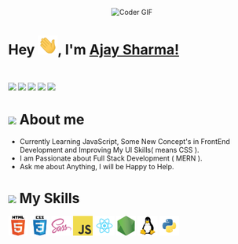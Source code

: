 <p align="center">
  <img src="https://media.giphy.com/media/SWoSkN6DxTszqIKEqv/giphy.gif" alt="Coder GIF" width="500" height="400">
</p>

# Hey <img src="https://github.com/ajaysharma12799/ajaysharma12799/blob/master/wave.gif" width="40px">, I'm [Ajay Sharma!](https://github.com/ajaysharma12799)

<br/>

<!-- Some Programming Platform and Social Account Link -->

[<img height="30" src="https://img.shields.io/badge/hackerrank-green.svg?&style=for-the-badge&logo=hackerrank&logoColor=white" />][hackerrank]
[<img height="30" src="https://img.shields.io/badge/leetcode-orange.svg?&style=for-the-badge&logo=leetcode&logoColor=white" />][leetcode]
[<img height="30" src="https://img.shields.io/badge/linkedin-blue.svg?&style=for-the-badge&logo=linkedin&logoColor=white" />][linkedin]
[<img height="30" src="https://img.shields.io/badge/github-black.svg?&style=for-the-badge&logo=github&logoColor=white" />][linkedin]
[<img height="30" src="https://img.shields.io/badge/instagram-red.svg?&style=for-the-badge&logo=instagram&logoColor=white" />][linkedin]

# <img src="https://media.giphy.com/media/VgCDAzcKvsR6OM0uWg/giphy.gif" width="50" draggable="false" > About me

- Currently Learning JavaScript, Some New Concept's in FrontEnd Development and Improving My UI Skills( means CSS ).
- I am Passionate about Full Stack Development ( MERN ).
- Ask me about Anything, I will be Happy to Help.

# <img src="https://media.giphy.com/media/WUlplcMpOCEmTGBtBW/giphy.gif" width="50"> My Skills

<code><img height="40" src="https://raw.githubusercontent.com/github/explore/80688e429a7d4ef2fca1e82350fe8e3517d3494d/topics/html/html.png"></code>
<code><img height="40" src="https://raw.githubusercontent.com/github/explore/80688e429a7d4ef2fca1e82350fe8e3517d3494d/topics/css/css.png"></code>
<code><img height="40" src="https://raw.githubusercontent.com/github/explore/80688e429a7d4ef2fca1e82350fe8e3517d3494d/topics/sass/sass.png"></code>
<code><img height="40" src="https://raw.githubusercontent.com/github/explore/80688e429a7d4ef2fca1e82350fe8e3517d3494d/topics/javascript/javascript.png"></code>
<code><img height="40" src="https://raw.githubusercontent.com/github/explore/80688e429a7d4ef2fca1e82350fe8e3517d3494d/topics/react/react.png"></code>
<code><img height="40" src="https://raw.githubusercontent.com/github/explore/80688e429a7d4ef2fca1e82350fe8e3517d3494d/topics/nodejs/nodejs.png"></code>
<code><img height="40" src="https://raw.githubusercontent.com/github/explore/80688e429a7d4ef2fca1e82350fe8e3517d3494d/topics/linux/linux.png"></code>
<code><img height="40" src="https://raw.githubusercontent.com/github/explore/80688e429a7d4ef2fca1e82350fe8e3517d3494d/topics/python/python.png"></code>

<br/>
<!-- 
<div align="center">

![Ajay github stats](https://github-readme-stats.vercel.app/api?username=ajaysharma12799&show_icons=true&theme=radical)

</div> -->

[linkedin]: https://www.linkedin.com/in/ajaysharma12799/
[github]: https://www.github.com/ajaysharma12799/
[hackerrank]: https://www.hackerrank.com/ajaysharma12799
[instagram]: https://www.instagram.com/ajaysharma12799/
[leetcode]: https://leetcode.com/ajaysharma12799/
